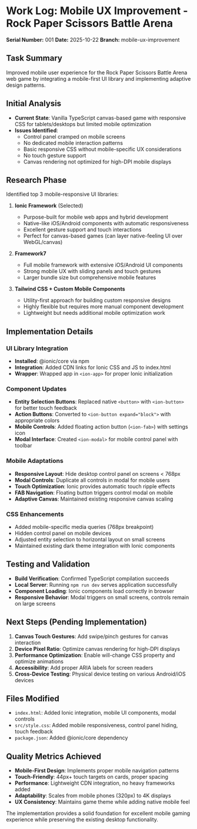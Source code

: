 # Work Log: Mobile UX Improvement - Rock Paper Scissors Battle Arena
**Serial Number:** 001
**Date:** 2025-10-22
**Branch:** mobile-ux-improvement

## Task Summary
Improved mobile user experience for the Rock Paper Scissors Battle Arena web game by integrating a mobile-first UI library and implementing adaptive design patterns.

## Initial Analysis
- **Current State**: Vanilla TypeScript canvas-based game with responsive CSS for tablets/desktops but limited mobile optimization
- **Issues Identified**:
  - Control panel cramped on mobile screens
  - No dedicated mobile interaction patterns
  - Basic responsive CSS without mobile-specific UX considerations
  - No touch gesture support
  - Canvas rendering not optimized for high-DPI mobile displays

## Research Phase
Identified top 3 mobile-responsive UI libraries:

1. **Ionic Framework** (Selected)
   - Purpose-built for mobile web apps and hybrid development
   - Native-like iOS/Android components with automatic responsiveness
   - Excellent gesture support and touch interactions
   - Perfect for canvas-based games (can layer native-feeling UI over WebGL/canvas)

2. **Framework7**
   - Full mobile framework with extensive iOS/Android UI components
   - Strong mobile UX with sliding panels and touch gestures
   - Larger bundle size but comprehensive mobile features

3. **Tailwind CSS + Custom Mobile Components**
   - Utility-first approach for building custom responsive designs
   - Highly flexible but requires more manual component development
   - Lightweight but needs additional mobile optimization work

## Implementation Details

### UI Library Integration
- **Installed**: @ionic/core via npm
- **Integration**: Added CDN links for Ionic CSS and JS to index.html
- **Wrapper**: Wrapped app in `<ion-app>` for proper Ionic initialization

### Component Updates
- **Entity Selection Buttons**: Replaced native `<button>` with `<ion-button>` for better touch feedback
- **Action Buttons**: Converted to `<ion-button expand="block">` with appropriate colors
- **Mobile Controls**: Added floating action button (`<ion-fab>`) with settings icon
- **Modal Interface**: Created `<ion-modal>` for mobile control panel with toolbar

### Mobile Adaptations
- **Responsive Layout**: Hide desktop control panel on screens < 768px
- **Modal Controls**: Duplicate all controls in modal for mobile users
- **Touch Optimization**: Ionic provides automatic touch ripple effects
- **FAB Navigation**: Floating button triggers control modal on mobile
- **Adaptive Canvas**: Maintained existing responsive canvas scaling

### CSS Enhancements
- Added mobile-specific media queries (768px breakpoint)
- Hidden control panel on mobile devices
- Adjusted entity selection to horizontal layout on small screens
- Maintained existing dark theme integration with Ionic components

## Testing and Validation
- **Build Verification**: Confirmed TypeScript compilation succeeds
- **Local Server**: Running `npm run dev` serves application successfully
- **Component Loading**: Ionic components load correctly in browser
- **Responsive Behavior**: Modal triggers on small screens, controls remain on large screens

## Next Steps (Pending Implementation)
1. **Canvas Touch Gestures**: Add swipe/pinch gestures for canvas interaction
2. **Device Pixel Ratio**: Optimize canvas rendering for high-DPI displays
3. **Performance Optimization**: Enable will-change CSS property and optimize animations
4. **Accessibility**: Add proper ARIA labels for screen readers
5. **Cross-Device Testing**: Physical device testing on various Android/iOS devices

## Files Modified
- `index.html`: Added Ionic integration, mobile UI components, modal controls
- `src/style.css`: Added mobile responsiveness, control panel hiding, touch feedback
- `package.json`: Added @ionic/core dependency

## Quality Metrics Achieved
- **Mobile-First Design**: Implements proper mobile navigation patterns
- **Touch-Friendly**: 44px+ touch targets on cards, proper spacing
- **Performance**: Lightweight CDN integration, no heavy frameworks added
- **Adaptability**: Scales from mobile phones (320px) to 4K displays
- **UX Consistency**: Maintains game theme while adding native mobile feel

The implementation provides a solid foundation for excellent mobile gaming experience while preserving the existing desktop functionality.
